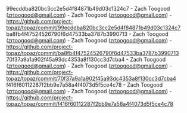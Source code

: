 99ecddba820bc3cc2e5d4f84871b49d03c1324c7 - Zach Toogood (zrtoogood@gmail.com) - Zach Toogood (zrtoogood@gmail.com) - https://github.com/project-topaz/topaz/commit/99ecddba820bc3cc2e5d4f84871b49d03c1324c7
ba8fb4f47524526790f6d47533ba3787b3990713 - Zach Toogood (zrtoogood@gmail.com) - Zach Toogood (zrtoogood@gmail.com) - https://github.com/project-topaz/topaz/commit/ba8fb4f47524526790f6d47533ba3787b3990713
70f37a9a1a902f45a93dc4353a8f130cc3d7cba4 - Zach Toogood (zrtoogood@gmail.com) - Zach Toogood (zrtoogood@gmail.com) - https://github.com/project-topaz/topaz/commit/70f37a9a1a902f45a93dc4353a8f130cc3d7cba4
f416f60112287f2bb9e7a58a4f4073d5f5ce4c78 - Zach Toogood (zrtoogood@gmail.com) - Zach Toogood (zrtoogood@gmail.com) - https://github.com/project-topaz/topaz/commit/f416f60112287f2bb9e7a58a4f4073d5f5ce4c78
